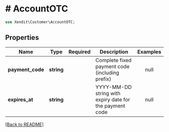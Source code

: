 # # AccountOTC


```php
use Xendit\Customer\AccountOTC;
```

## Properties

| Name | Type | Required | Description | Examples |
|------------|:-------------:|:-------------:|-------------|:-------------:|
| **payment_code** | **string** |  | Complete fixed payment code (including prefix) | null |
| **expires_at** | **string** |  | YYYY-MM-DD string with expiry date for the payment code | null |


[[Back to README]](../../README.md)
